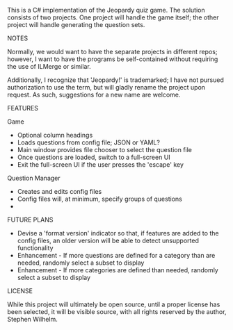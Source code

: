 This is a C# implementation of the Jeopardy quiz game.
The solution consists of two projects.  One project will handle the game itself;
the other project will handle generating the question sets.


NOTES

Normally, we would want to have the separate projects in different repos;
however, I want to have the programs be self-contained without requiring 
the use of ILMerge or similar.

Additionally, I recognize that 'Jeopardy!' is trademarked; I have not
pursued authorization to use the term, but will gladly rename the project
upon request.  As such, suggestions for a new name are welcome.


FEATURES

Game

* Optional column headings
* Loads questions from config file; JSON or YAML?
* Main window provides file chooser to select the question file
* Once questions are loaded, switch to a full-screen UI
* Exit the full-screen UI if the user presses the 'escape' key

Question Manager

* Creates and edits config files
* Config files will, at minimum, specify groups of questions
* 

FUTURE PLANS

* Devise a 'format version' indicator so that, if features are added to the config files, an older version will be able to detect unsupported functionality
* Enhancement - If more questions are defined for a category than are needed, randomly select a subset to display
* Enhancement - If more categories are defined than needed, randomly select a subset to display

LICENSE

While this project will ultimately be open source, until a proper license
has been selected, it will be visible source, with all rights reserved by
the author, Stephen Wilhelm.